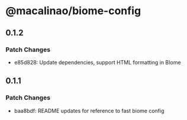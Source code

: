 # @macalinao/biome-config

## 0.1.2

### Patch Changes

- e85d828: Update dependencies, support HTML formatting in BIome

## 0.1.1

### Patch Changes

- baa8bdf: README updates for reference to fast biome config
